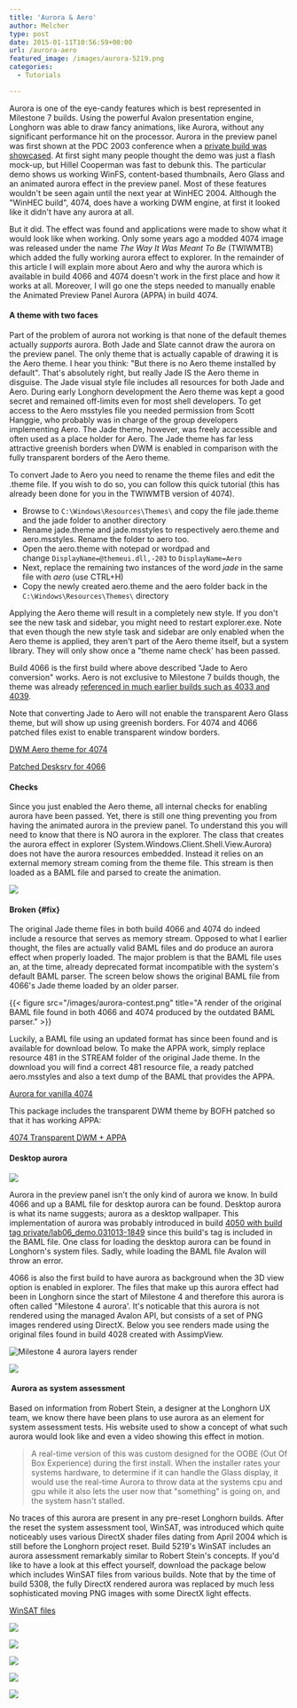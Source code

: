 ```yaml
---
title: 'Aurora & Aero'
author: Melcher
type: post
date: 2015-01-11T10:56:59+00:00
url: /aurora-aero
featured_image: /images/aurora-5219.png
categories:
  - Tutorials

---
```

Aurora is one of the eye-candy features which is best represented in Milestone 7 builds. Using the powerful Avalon presentation engine, Longhorn was able to draw fancy animations, like Aurora, without any significant performance hit on the processor. Aurora in the preview panel was first shown at the PDC 2003 conference when a [private build was showcased](/guide/4050-xx). At first sight many people thought the demo was just a flash mock-up, but Hillel Cooperman was fast to debunk this. The particular demo shows us working WinFS, content-based thumbnails, Aero Glass and an animated aurora effect in the preview panel. Most of these features wouldn't be seen again until the next year at WinHEC 2004. Although the "WinHEC build", 4074, does have a working DWM engine, at first it looked like it didn't have any aurora at all.

But it did. The effect was found and applications were made to show what it would look like when working. Only some years ago a modded 4074 image was released under the name _The Way It Was Meant To Be_ (TWIWMTB) which added the fully working aurora effect to explorer. In the remainder of this article I will explain more about Aero and why the aurora which is available in build 4066 and 4074 doesn't work in the first place and how it works at all. Moreover, I will go one the steps needed to manually enable the Animated Preview Panel Aurora (APPA) in build 4074.

#### A theme with two faces

Part of the problem of aurora not working is that none of the default themes actually _supports_ aurora. Both Jade and Slate cannot draw the aurora on the preview panel. The only theme that is actually capable of drawing it is the Aero theme. I hear you think: "But there is no Aero theme installed by default". That's absolutely right, but really Jade IS the Aero theme in disguise. The Jade visual style file includes all resources for both Jade and Aero. During early Longhorn development the Aero theme was kept a good secret and remained off-limits even for most shell developers. To get access to the Aero msstyles file you needed permission from Scott Hanggie, who probably was in charge of the group developers implementing Aero. The Jade theme, however, was freely accessible and often used as a place holder for Aero. The Jade theme has far less attractive greenish borders when DWM is enabled in comparison with the fully transparent borders of the Aero theme.

To convert Jade to Aero you need to rename the theme files and edit the .theme file. If you wish to do so, you can follow this quick tutorial (this has already been done for you in the TWIWMTB version of 4074).

* Browse to `C:\Windows\Resources\Themes\` and copy the file jade.theme and the jade folder to another directory
* Rename jade.theme and jade.msstyles to respectively aero.theme and aero.msstyles. Rename the folder to aero too.
* Open the aero.theme with notepad or wordpad and change `DisplayName=@themeui.dll,-203` to `DisplayName=Aero`
* Next, replace the remaining two instances of the word _jade_ in the same file with _aero_ (use CTRL+H)
* Copy the newly created aero.theme and the aero folder back in the `C:\Windows\Resources\Themes\` directory

Applying the Aero theme will result in a completely new style. If you don't see the new task and sidebar, you might need to restart explorer.exe. Note that even though the new style task and sidebar are only enabled when the Aero theme is applied, they aren't part of the Aero theme itself, but a system library. They will only show once a "theme name check' has been passed.

Build 4066 is the first build where above described "Jade to Aero conversion" works. Aero is not exclusive to Milestone 7 builds though, the theme was already [referenced in much earlier builds such as 4033 and 4039](/4039-tips-tricks).

Note that converting Jade to Aero will not enable the transparent Aero Glass theme, but will show up using greenish borders. For 4074 and 4066 patched files exist to enable transparent window borders.

[DWM Aero theme for 4074](/download/dwm-aero-theme-for-4074)

[Patched Desksrv for 4066](/download/patched-desksrv-for-4066)

#### Checks

Since you just enabled the Aero theme, all internal checks for enabling aurora have been passed. Yet, there is still one thing preventing you from having the animated aurora in the preview panel. To understand this you will need to know that there is NO aurora in the explorer. The class that creates the aurora effect in explorer (System.Windows.Client.Shell.View.Aurora) does not have the aurora resources embedded. Instead it relies on an external memory stream coming from the theme file. This stream is then loaded as a BAML file and parsed to create the animation.

![](/images/animated-preview-panel-aurora.png)

#### Broken {#fix}

The original Jade theme files in both build 4066 and 4074 do indeed include a resource that serves as memory stream. Opposed to what I earlier thought, the files are actually valid BAML files and do produce an aurora effect when properly loaded. The major problem is that the BAML file uses an, at the time, already deprecated format incompatible with the system's default BAML parser. The screen below shows the original BAML file from 4066's Jade theme loaded by an older parser.

{{< figure src="/images/aurora-contest.png" title="A render of the original BAML file found in both 4066 and 4074 produced by the outdated BAML parser." >}}

Luckily, a BAML file using an updated format has since been found and is available for download below. To make the APPA work, simply replace resource 481 in the STREAM folder of the original Jade theme. In the download you will find a correct 481 resource file, a ready patched aero.msstyles and also a text dump of the BAML that provides the APPA.

[Aurora for vanilla 4074](/download/aurora-vanilla-4074)

This package includes the transparent DWM theme by BOFH patched so that it has working APPA:

[4074 Transparent DWM + APPA](/download/4074-transparent-dwm-appa)

#### Desktop aurora

![](/images/desktop-aurora.png)

Aurora in the preview panel isn't the only kind of aurora we know. In build 4066 and up a BAML file for desktop aurora can be found. Desktop aurora is what its name suggests; aurora as a desktop wallpaper. This implementation of aurora was probably introduced in build [4050 with build tag private/lab06_demo.031013-1849](/guide/4050-13) since this build's tag is included in the BAML file. One class for loading the desktop aurora can be found in Longhorn's system files. Sadly, while loading the BAML file Avalon will throw an error.

4066 is also the first build to have aurora as background when the 3D view option is enabled in explorer. The files that make up this aurora effect had been in Longhorn since the start of Milestone 4 and therefore this aurora is often called "Milestone 4 aurora'. It's noticable that this aurora is not rendered using the managed Avalon API, but consists of a set of PNG images rendered using DirectX. Below you see renders made using the original files found in build 4028 created with AssimpView.

![Milestone 4 aurora layers render](/images/milestone-4-aurora-render.png)

![](/images/milestone-4-aurora-side-render.png)

####  Aurora as system assessment

Based on information from Robert Stein, a designer at the Longhorn UX team, we know there have been plans to use aurora as an element for system assessment tests. His website used to show a concept of what such aurora would look like and even a video showing this effect in motion.

> A real-time version of this was custom designed for the OOBE (Out Of Box Experience) during the first install. When the installer rates your systems hardware, to determine if it can handle the Glass display, it would use the real-time Aurora to throw data at the systems cpu and gpu while it also lets the user now that "something" is going on, and the system hasn't stalled.

No traces of this aurora are present in any pre-reset Longhorn builds. After the reset the system assessment tool, WinSAT, was introduced which quite noticeably uses various DirectX shader files dating from April 2004 which is still before the Longhorn project reset. Build 5219's WinSAT includes an aurora assessment remarkably similar to Robert Stein's concepts. If you'd like to have a look at this effect yourself, download the package below which includes WinSAT files from various builds. Note that by the time of build 5308, the fully DirectX rendered aurora was replaced by much less sophisticated moving PNG images with some DirectX light effects.

[WinSAT files](/download/winsat-files)

<div class="flex">
<div class="ma2 ml0">
<div></div>

![](/images/purple-aurora.jpg)
</div>
<div class="ma2 ml0">

![](/images/aurora-5219.png)
</div>
<div class="ma2 ml0 mr0">

![](/images/aurora-5270.png)
</div>
</div>
<div class="flex">
<div class="ma2 ml0">
<div></div>

![](/images/aurora-5384.png)
</div>
<div class="ma2 ml0 mr0">

![](/images/aurora-6000.png)
</div>
</div>